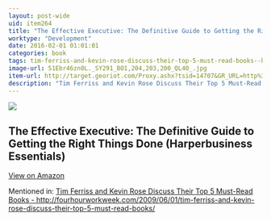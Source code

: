 ```yaml
---
layout: post-wide
uid: item264
title: "The Effective Executive: The Definitive Guide to Getting the Right Things Done (Harperbusiness Essentials)"
worktype: "Development"
date: 2016-02-01 01:01:01
categories: book
tags: tim-ferriss-and-kevin-rose-discuss-their-top-5-must-read-books--http://fourhourworkweek.com/2009/06/01/tim-ferriss-and-kevin-rose-discuss-their-top-5-must-read-books/
image-url: 51Ebr46zn0L._SY291_BO1,204,203,200_QL40_.jpg
item-url: http://target.georiot.com/Proxy.ashx?tsid=14707&GR_URL=http%3A%2F%2Fwww.amazon.com%2FEffective-Executive-Definitive-Harperbusiness-Essentials%2Fdp%2F0060833459
description: "Tim Ferriss and Kevin Rose Discuss Their Top 5 Must-Read Books - http://fourhourworkweek.com/2009/06/01/tim-ferriss-and-kevin-rose-discuss-their-top-5-must-read-books/"
---
```

<a href="http://target.georiot.com/Proxy.ashx?tsid=14707&GR_URL=http%3A%2F%2Fwww.amazon.com%2FEffective-Executive-Definitive-Harperbusiness-Essentials%2Fdp%2F0060833459" target="blank"><img src="../../../../img/thumbs/51Ebr46zn0L._SY291_BO1,204,203,200_QL40_.jpg" class="prod-img"></a>
<h2>The Effective Executive: The Definitive Guide to Getting the Right Things Done (Harperbusiness Essentials)</h2>
<p><a class="btn btn-primary" href="http://target.georiot.com/Proxy.ashx?tsid=14707&GR_URL=http%3A%2F%2Fwww.amazon.com%2FEffective-Executive-Definitive-Harperbusiness-Essentials%2Fdp%2F0060833459" target="blank">View on Amazon</a><p>
<p>Mentioned in: <a href="http://fourhourworkweek.com/2009/06/01/tim-ferriss-and-kevin-rose-discuss-their-top-5-must-read-books/" target="blank">Tim Ferriss and Kevin Rose Discuss Their Top 5 Must-Read Books - http://fourhourworkweek.com/2009/06/01/tim-ferriss-and-kevin-rose-discuss-their-top-5-must-read-books/</a></p>
